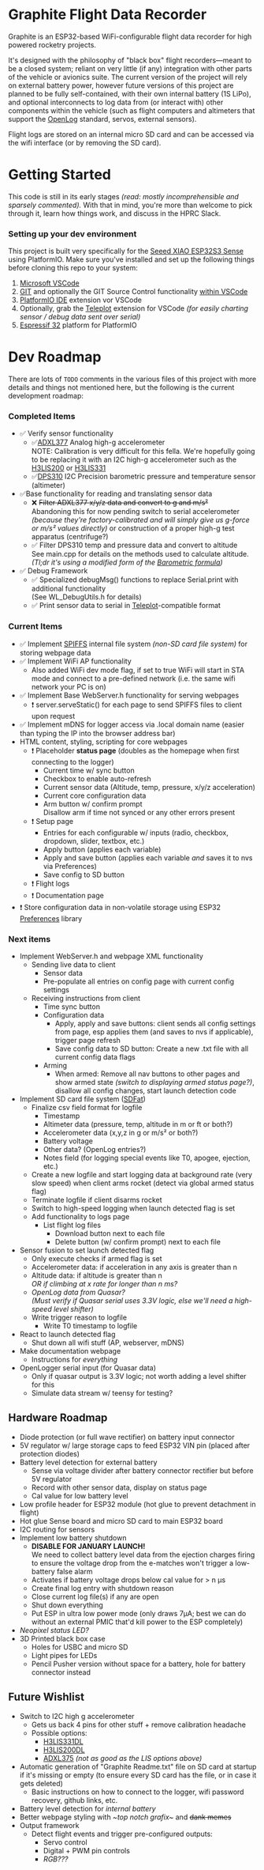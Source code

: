 # Graphite Flight Data Recorder
Graphite is an ESP32-based WiFi-configurable flight data recorder for high powered rocketry projects.

It's designed with the philosophy of "black box" flight recorders—meant to be a closed system; reliant on very little (if any) integration with other parts of the vehicle or avionics suite. The current version of the project will rely on external battery power, however
future versions of this project are planned to be fully self-contained, with their own internal battery (1S LiPo), and optional interconnects to log data from (or interact with) other components within the vehicle (such as flight computers and altimeters that support the [OpenLog](https://github.com/sparkfun/OpenLog) standard, servos, external sensors).

Flight logs are stored on an internal micro SD card and can be accessed via the wifi interface (or by removing the SD card).


# Getting Started
This code is still in its early stages *(read: mostly incomprehensible and sparsely commented).* With that in mind, you're more than welcome to pick through it, learn how things work, and discuss in the HPRC Slack.

### Setting up your dev environment 
This project is built very specifically for the [Seeed XIAO ESP32S3 Sense](https://wiki.seeedstudio.com/xiao_esp32s3_getting_started/) using PlatformIO. Make sure you've installed and set up the following things before cloning this repo to your system:
1. [Microsoft VSCode](https://code.visualstudio.com/download)
2. [GIT](https://git-scm.com/download) and optionally the GIT Source Control functionality [within VSCode](https://www.youtube.com/watch?v=i_23KUAEtUM)
3. [PlatformIO IDE](https://platformio.org/install/ide?install=vscode) extension vor VSCode
4. Optionally, grab the [Teleplot](https://marketplace.visualstudio.com/items?itemName=alexnesnes.teleplot) extension for VSCode *(for easily charting sensor / debug data sent over serial)*
5. [Espressif 32](https://registry.platformio.org/platforms/platformio/espressif32) platform for PlatformIO


# Dev Roadmap
There are lots of `TODO` comments in the various files of this project with more details and things not mentioned here, but the following is the current development roadmap:

### Completed Items
- ✅ Verify sensor functionality
  - ✅[ADXL377](https://learn.adafruit.com/adafruit-analog-accelerometer-breakouts) Analog high-g accelerometer 
    <br> NOTE: Calibration is very difficult for this fella. We're hopefully going to be replacing it with an I2C high-g accelerometer such as the [H3LIS200](https://www.dfrobot.com/product-2314.html) or [H3LIS331](https://www.adafruit.com/product/4627)
  - ✅[DPS310](https://learn.adafruit.com/adafruit-dps310-precision-barometric-pressure-sensor/overview) I2C Precision barometric pressure and temperature sensor (altimeter)
- ✅Base functionality for reading and translating sensor data
  - ❌ ~~Filter ADXL377 x/y/z data and convert to g and m/s²~~ <br> Abandoning this for now pending switch to serial accelerometer *(because they're factory-calibrated and will simply give us g-force or m/s² values directly)* or construction of a proper high-g test apparatus (centrifuge?)
  - ✅ Filter DPS310 temp and pressure data and convert to altitude <br> See main.cpp for details on the methods used to calculate altitude. *(Tl;dr it's using a modified form of the [Barometric formula](https://en.wikipedia.org/wiki/Barometric_formula))*
- ✅ Debug Framework
  - ✅ Specialized debugMsg() functions to replace Serial.print with additional functionality <br> (See WL_DebugUtils.h for details)
  - ✅ Print sensor data to serial in [Teleplot](https://marketplace.visualstudio.com/items?itemName=alexnesnes.teleplot)-compatible format

### Current Items
- ✅ Implement [SPIFFS](https://docs.espressif.com/projects/esp-idf/en/latest/esp32/api-reference/storage/spiffs.html) internal file system *(non-SD card file system)* for storing webpage data
- ✅ Implement WiFi AP functionality
  - Also added WiFi dev mode flag, if set to true WiFi will start in STA mode and connect to a pre-defined network (i.e. the same wifi network your PC is on)
- ✅ Implement Base WebServer.h functionality for serving webpages
  - ❗ server.serveStatic() for each page to send SPIFFS files to client upon request
- ✅ Implement mDNS for logger access via .local domain name (easier than typing the IP into the browser address bar)
- HTML content, styling, scripting for core webpages
  - ❗ Placeholder **status page** (doubles as the homepage when first connecting to the logger)
    - Current time w/ sync button
    - Checkbox to enable auto-refresh
    - Current sensor data (Altitude, temp, pressure, x/y/z acceleration)
    - Current core configuration data
    - Arm button w/ confirm prompt <br>
      Disallow arm if time not synced or any other errors present
  - ❗ Setup page
    - Entries for each configurable w/ inputs (radio, checkbox, dropdown, slider, textbox, etc.)
    - Apply button (applies each variable)
    - Apply and save button (applies each variable *and* saves it to nvs via Preferences)
    - Save config to SD button
  - ❗ Flight logs
  - ❗ Documentation page
- ❗ Store configuration data in non-volatile storage using ESP32 [Preferences](https://espressif-docs.readthedocs-hosted.com/projects/arduino-esp32/en/latest/api/preferences.html) library

### Next items
- Implement WebServer.h and webpage XML functionality 
  - Sending live data to client
    - Sensor data
    - Pre-populate all entries on config page with current config settings
  - Receiving instructions from client
    - Time sync button
    - Configuration data
      - Apply, apply and save buttons: client sends all config settings from page, esp applies them (and saves to nvs if applicable), trigger page refresh
      - Save config data to SD button: Create a new .txt file with all current config data flags
    - Arming
      - When armed: Remove all nav buttons to other pages and show armed state *(switch to displaying armed status page?)*, disallow all config changes, start launch detection code
- Implement SD card file system ([SDFat](https://github.com/greiman/SdFat))
  - Finalize csv field format for logfile
    - Timestamp
    - Altimeter data (pressure, temp, altitude in m or ft or both?)
    - Accelerometer data (x,y,z in g or m/s² or both?)
    - Battery voltage
    - Other data? (OpenLog entries?)
    - Notes field (for logging special events like T0, apogee, ejection, etc.)
  - Create a new logfile and start logging data at background rate (very slow speed) when client arms rocket (detect via global armed status flag)
  - Terminate logfile if client disarms rocket
  - Switch to high-speed logging when launch detected flag is set
  - Add functionality to logs page
    - List flight log files
		- Download button next to each file
		- Delete button (w/ confirm prompt) next to each file
- Sensor fusion to set launch detected flag
  - Only execute checks if armed flag is set
  - Accelerometer data: if acceleration in any axis is greater than n
  - Altitude data: if altitude is greater than n <br> *OR if climbing at x rate for longer than n ms?*
  - *OpenLog data from Quasar?* <br> *(Must verify if Quasar serial uses 3.3V logic, else we'll need a high-speed level shifter)*
  - Write trigger reason to logfile
	- Write T0 timestamp to logfile
- React to launch detected flag
  - Shut down all wifi stuff (AP, webserver, mDNS)
- Make documentation webpage
  - Instructions for *everything*
- OpenLogger serial input (for Quasar data)
	-  Only if quasar output is 3.3V logic; not worth adding a level shifter for this
	- Simulate data stream w/ teensy for testing?

## Hardware Roadmap
- Diode protection (or full wave rectifier) on battery input connector
- 5V regulator w/ large storage caps to feed ESP32 VIN pin (placed after protection diodes)
- Battery level detection for external battery
  - Sense via voltage divider after battery connector rectifier but before 5V regulator
  - Record with other sensor data, display on status page
  - Cal value for low battery level
- Low profile header for ESP32 module (hot glue to prevent detachment in flight)
- Hot glue Sense board and micro SD card to main ESP32 board
- I2C routing for sensors
- Implement low battery shutdown
  - **DISABLE FOR JANUARY LAUNCH!** <br> We need to collect battery level data from the ejection charges firing to ensure the voltage drop from the e-matches won't trigger a low-battery false alarm
  - Activates if battery voltage drops below cal value for > n µs
  - Create final log entry with shutdown reason
  - Close current log file(s) if any are open
  - Shut down everything
  - Put ESP in ultra low power mode (only draws 7µA; best we can do without an external PMIC that'd kill power to the ESP completely)
- *Neopixel status LED?*
- 3D Printed black box case 
  - Holes for USBC and micro SD
  - Light pipes for LEDs
  - Pencil Pusher version without space for a battery, hole for battery connector instead

## Future Wishlist
- Switch to I2C high g accelerometer
  - Gets us back 4 pins for other stuff + remove calibration headache
  - Possible options: 
    - [H3LIS331DL](https://www.adafruit.com/product/4627)
    - [H3LIS200DL](https://www.dfrobot.com/product-2314.html)
    - [ADXL375](https://www.adafruit.com/product/5374) *(not as good as the LIS options above)*
- Automatic generation of "Graphite Readme.txt" file on SD card at startup if it's missing or empty (to ensure every SD card has the file, or in case it gets deleted)
  - Basic instructions on how to connect to the logger, wifi password recovery, github links, etc. 
- Battery level detection for *internal battery*
- Better webpage styling with *~top notch grafix~* and ~~dank memes~~
- Output framework
  - Detect flight events and trigger pre-configured outputs:
    - Servo control
    - Digital + PWM pin controls
    - *RGB???*
  
